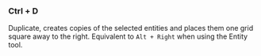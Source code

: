 ### Ctrl + D
Duplicate, creates copies of the selected entities and places them one grid square away to the right. Equivalent to `Alt + Right` when using the Entity tool.
